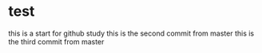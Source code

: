 # test
this is a start for github study
this is the second commit from master
this is the third commit from master
